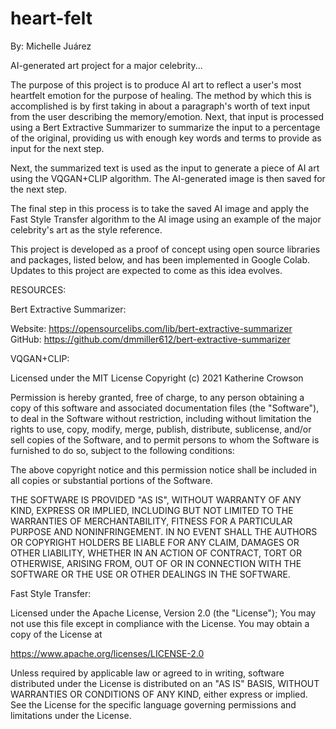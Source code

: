 # heart-felt
By: Michelle Juárez 

AI-generated art project for a major celebrity...

The purpose of this project is to produce AI art to reflect a user's most heartfelt emotion for the purpose of healing. The method by which this is accomplished is by first taking in about a paragraph's worth of text input from the user describing the memory/emotion. Next, that input is processed using a Bert Extractive Summarizer to summarize the input to a percentage of the original, providing us with enough key words and terms to provide as input for the next step.

Next, the summarized text is used as the input to generate a piece of AI art using the VQGAN+CLIP algorithm. The AI-generated image is then saved for the next step.

The final step in this process is to take the saved AI image and apply the Fast Style Transfer algorithm to the AI image using an example of the major celebrity's art as the style reference.

This project is developed as a proof of concept using open source libraries and packages, listed below, and has been implemented  in Google Colab. Updates to this project are expected to come as this idea evolves.

RESOURCES:

Bert Extractive Summarizer:

Website: https://opensourcelibs.com/lib/bert-extractive-summarizer
GitHub: https://github.com/dmmiller612/bert-extractive-summarizer

VQGAN+CLIP:

Licensed under the MIT License
Copyright (c) 2021 Katherine Crowson

Permission is hereby granted, free of charge, to any person obtaining a copy
of this software and associated documentation files (the "Software"), to deal
in the Software without restriction, including without limitation the rights
to use, copy, modify, merge, publish, distribute, sublicense, and/or sell
copies of the Software, and to permit persons to whom the Software is
furnished to do so, subject to the following conditions:

The above copyright notice and this permission notice shall be included in
all copies or substantial portions of the Software.

THE SOFTWARE IS PROVIDED "AS IS", WITHOUT WARRANTY OF ANY KIND, EXPRESS OR
IMPLIED, INCLUDING BUT NOT LIMITED TO THE WARRANTIES OF MERCHANTABILITY,
FITNESS FOR A PARTICULAR PURPOSE AND NONINFRINGEMENT. IN NO EVENT SHALL THE
AUTHORS OR COPYRIGHT HOLDERS BE LIABLE FOR ANY CLAIM, DAMAGES OR OTHER
LIABILITY, WHETHER IN AN ACTION OF CONTRACT, TORT OR OTHERWISE, ARISING FROM,
OUT OF OR IN CONNECTION WITH THE SOFTWARE OR THE USE OR OTHER DEALINGS IN
THE SOFTWARE.

Fast Style Transfer:

Licensed under the Apache License, Version 2.0 (the "License");
You may not use this file except in compliance with the License.
You may obtain a copy of the License at

https://www.apache.org/licenses/LICENSE-2.0

Unless required by applicable law or agreed to in writing, software
distributed under the License is distributed on an "AS IS" BASIS,
WITHOUT WARRANTIES OR CONDITIONS OF ANY KIND, either express or implied.
See the License for the specific language governing permissions and
limitations under the License.
